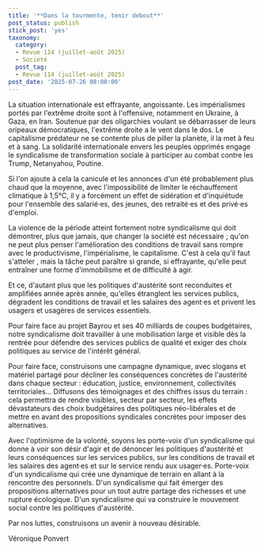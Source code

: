 ```yaml
---
title: '**Dans la tourmente, tenir debout**'
post_status: publish
stick_post: 'yes'
taxonomy:
  category:
  - Revue 114 (juillet-août 2025)
  - Société
  post_tag:
  - Revue 114 (juillet-août 2025)
post_date: '2025-07-26 08:00:00'
---
```


La situation internationale est effrayante, angoissante. Les impérialismes portés par l'extrême droite sont à l'offensive, notamment en Ukraine, à Gaza, en Iran. Soutenue par des oligarchies voulant se débarrasser de leurs oripeaux démocratiques, l'extrême droite a le vent dans le dos. Le capitalisme prédateur ne se contente plus de piller la planète, il la met à feu et à sang. La solidarité internationale envers les peuples opprimés engage le syndicalisme de transformation sociale à participer au combat contre les Trump, Netanyahou, Poutine.

Si l'on ajoute à cela la canicule et les annonces d'un été probablement plus chaud que la moyenne, avec l'impossibilité de limiter le réchauffement climatique à 1,5°C, il y a forcément un effet de sidération et d'inquiétude pour l'ensemble des salarié·es, des jeunes, des retraité·es et des privé·es d'emploi.

La violence de la période atteint fortement notre syndicalisme qui doit démontrer, plus que jamais, que changer la société est nécessaire ; qu'on ne peut plus penser l'amélioration des conditions de travail sans rompre avec le productivisme, l'impérialisme, le capitalisme. C\'est à cela qu\'il faut s\'atteler , mais la tâche peut paraître si grande, si effrayante, qu\'elle peut entraîner une forme d'immobilisme et de difficulté à agir.

Et ce, d'autant plus que les politiques d'austérité sont reconduites et amplifiées année après année, qu'elles étranglent les services publics, dégradent les conditions de travail et les salaires des agent·es et privent les usagers et usagères de services essentiels.

Pour faire face au projet Bayrou et ses 40 milliards de coupes budgétaires, notre syndicalisme doit travailler à une mobilisation large et visible dès la rentrée pour défendre des services publics de qualité et exiger des choix politiques au service de l'intérêt général.

Pour faire face, construisons une campagne dynamique, avec slogans et matériel partagé pour décliner les conséquences concrètes de l'austérité dans chaque secteur : éducation, justice, environnement, collectivités territoriales... Diffusons des témoignages et des chiffres issus du terrain : cela permettra de rendre visibles, secteur par secteur, les effets dévastateurs des choix budgétaires des politiques néo-libérales et de mettre en avant des propositions syndicales concrètes pour imposer des alternatives.

Avec l'optimisme de la volonté, soyons les porte-voix d'un syndicalisme qui donne à voir son désir d'agir et de dénoncer les politiques d'austérité et leurs conséquences sur les services publics, sur les conditions de travail et les salaires des agent·es et sur le service rendu aux usager·es. Porte-voix d'un syndicalisme qui crée une dynamique de terrain en allant à la rencontre des personnels. D'un syndicalisme qui fait émerger des propositions alternatives pour un tout autre partage des richesses et une rupture écologique. D'un syndicalisme qui va construire le mouvement social contre les politiques d'austérité.

Par nos luttes, construisons un avenir à nouveau désirable.

Véronique Ponvert